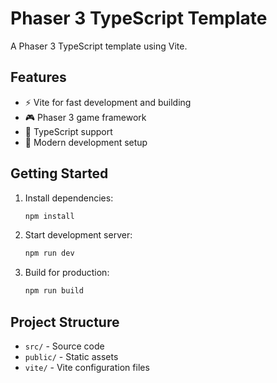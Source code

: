 # Phaser 3 TypeScript Template

A Phaser 3 TypeScript template using Vite.

## Features

- ⚡ Vite for fast development and building
- 🎮 Phaser 3 game framework
- 📝 TypeScript support
- 🎨 Modern development setup

## Getting Started

1. Install dependencies:
   ```bash
   npm install
   ```

2. Start development server:
   ```bash
   npm run dev
   ```

3. Build for production:
   ```bash
   npm run build
   ```

## Project Structure

- `src/` - Source code
- `public/` - Static assets
- `vite/` - Vite configuration files

<!-- Test sync trigger - $(date) -->
